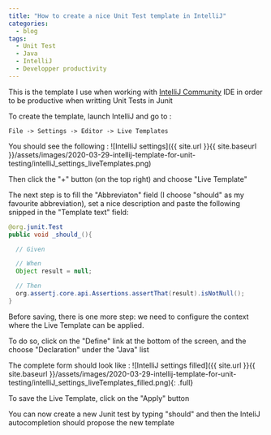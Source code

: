 ```yaml
---
title: "How to create a nice Unit Test template in IntelliJ"
categories:
  - blog
tags:
  - Unit Test
  - Java
  - IntelliJ
  - Developper productivity
---
```


This is the template I use when working with [IntelliJ Community](https://www.jetbrains.com/idea/) IDE in order to be productive when writting Unit Tests in Junit

To create the template, launch IntelliJ and go to :
```
File -> Settings -> Editor -> Live Templates
```

You should see the following :
![IntelliJ settings]({{ site.url }}{{ site.baseurl }}/assets/images/2020-03-29-intellij-template-for-unit-testing/intelliJ_settings_liveTemplates.png)


Then click the "+" button (on the top right) and choose "Live Template"

The next step is to fill the "Abbreviaton" field (I choose "should" as my favourite abbreviation), set a nice description and paste the following snipped in the "Template text" field:

```java
@org.junit.Test
public void _should_(){

  // Given

  // When
  Object result = null;

  // Then
  org.assertj.core.api.Assertions.assertThat(result).isNotNull();
}
```

Before saving, there is one more step: we need to configure the context where the Live Template can be applied. 

To do so, click on the "Define" link at the bottom of the screen, and the choose "Declaration" under the "Java" list

The complete form should look like :
![IntelliJ settings filled]({{ site.url }}{{ site.baseurl }}/assets/images/2020-03-29-intellij-template-for-unit-testing/intelliJ_settings_liveTemplates_filled.png){: .full}

To save the Live Template, click on the "Apply" button

You can now create a new Junit test by typing "should" and then the InteliJ autocompletion should propose the new template
